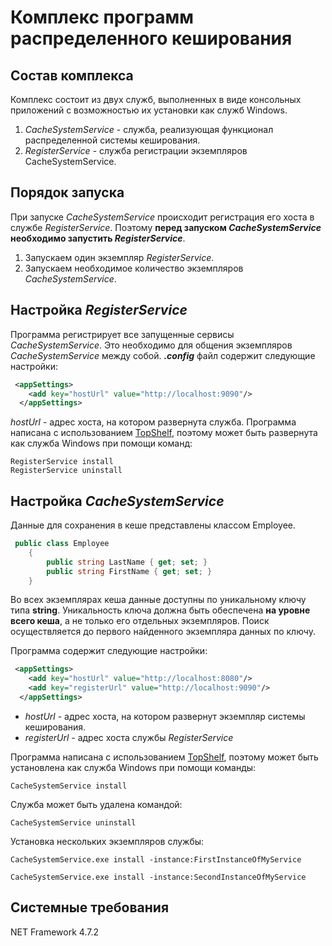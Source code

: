 # Комплекс программ распределенного кеширования
## Состав комплекса
Комплекс состоит из двух служб, выполненных в виде консольных приложений с возможностью их установки как служб Windows.
1. *CacheSystemService* - служба, реализующая функционал распределенной системы кеширования.
1. *RegisterService* - служба регистрации экземпляров CacheSystemService.

## Порядок запуска
При запуске *CacheSystemService* происходит регистрация его хоста в службе *RegisterService*. Поэтому **перед запуском *CacheSystemService* необходимо запустить *RegisterService***.

1. Запускаем один экземпляр *RegisterService*.
1. Запускаем необходимое количество экземпляров *CacheSystemService*.

## Настройка *RegisterService*
Программа регистрирует все запущенные сервисы *CacheSystemService*. Это необходимо для общения экземпляров *CacheSystemService* между собой.
***.config*** файл содержит следующие настройки:
```xml
 <appSettings>
    <add key="hostUrl" value="http://localhost:9090"/>
  </appSettings>
```

*hostUrl* - адрес хоста, на котором развернута служба.
Программа написана с использованием [TopShelf](http://topshelf-project.com/ "Topshelf"), поэтому может быть развернута как служба Windows при помощи команд:
```
RegisterService install
RegisterService uninstall
```
## Настройка *CacheSystemService*
Данные для сохранения в кеше представлены классом Employee.
```csharp
 public class Employee
    {
        public string LastName { get; set; }
        public string FirstName { get; set; }
    }
```
Во всех экземплярах кеша данные доступны по уникальному ключу типа **string**. Уникальность ключа должна быть обеспечена **на уровне всего кеша**, а не только его отдельных экземпляров.
Поиск осуществляется до первого найденного экземпляра данных по ключу.

Программа содержит следующие настройки:
```xml
 <appSettings>
    <add key="hostUrl" value="http://localhost:8080"/>
    <add key="registerUrl" value="http://localhost:9090"/>
  </appSettings>
```
- *hostUrl* - адрес хоста, на котором развернут экземпляр системы кеширования.
- *registerUrl* - адрес хоста службы *RegisterService*

Программа написана с использованием [TopShelf](http://topshelf-project.com/ "Topshelf"), поэтому может быть установлена как служба Windows при помощи команды:
```
CacheSystemService install
```
Служба может быть удалена командой:
```
CacheSystemService uninstall
```

Установка нескольких экземпляров службы:
```
CacheSystemService.exe install -instance:FirstInstanceOfMyService

CacheSystemService.exe install -instance:SecondInstanceOfMyService
```

## Системные требования
NET Framework 4.7.2








 

